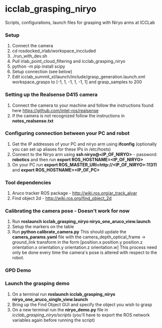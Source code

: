 # icclab_grasping_niryo
Scripts, configurations, launch files for grasping with Niryo arms at ICCLab

### Setup
1. Connect the camera
2. cd rosdocked_irlab/workspace_inccluded
3. ./run_with_dev.sh
4. Pull irlab_point_cloud_filtering and icclab_grasping_niryo
5. python -m pip install scipy
6. Setup connection (see below)
7. Edit icclab_summit_xl/launch/include/grasp_generation.launch.xml
   workspace_grasps to [-1, 1, -1, 1, -1, 1] and grasp_samples to 200

### Setting up the Realsense D415 camera
1. Connect the camera to your machine and follow the instructions found here https://github.com/intel-ros/realsense
2. If the camera is not recognized follow the instructions in **notes_realsense.txt**

### Configuring connection between your PC and robot
1. Get the IP addresses of your PC and niryo arm using **ifconfig** (optionally you can set up aliases for these IPs in /etc/hosts)
2. Connect to the Niryo arm using **ssh niryo@<IP_OF_NIRYO>** - password: **robotics** and then run **export ROS_HOSTNAME=<IP_OF_NIRYO>**
3. On your PC run **export ROS_MASTER_URI=http://<IP_OF_NIRYO>:11311** and **export ROS_HOSTNAME=<IP_OF_PC>**

### Tool dependencies
1. Aruco tracker ROS package - http://wiki.ros.org/ar_track_alvar
2. Find object 2d - http://wiki.ros.org/find_object_2d

### Calibrating the camera pose - Doesn't work for now
1. Run **roslaunch icclab_grasping_niryo niryo_one_aruco_view.launch**
2. Setup the markers on the table 
3. Run **python calibrate_camera.py**
This should update the **camera_params.yaml** file with the camera_depth_optical_frame -> ground_link transform in the form
[position.x 
 position.y
 position.z
 orientation.x
 orientation.y
 orientation.z
 orientation.w]
This process need only be done every time the camera's pose is altered with respect to the robot.

### GPD Demo


### Launch the grasping demo
1. On a terminal run **roslaunch icclab_grasping_niryo niryo_one_aruco_single_view.launch**
2. Bring up the Find Object GUI and specify the object you wish to grasp
3. On a new terminal run the **niryo_demo.py** file in *icclab_grasping_niryo/scripts* (you'll have to export the ROS network 
   variables again before running the script)
